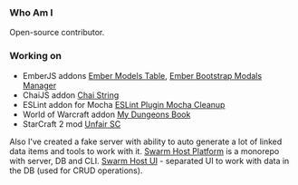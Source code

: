 ### Who Am I

Open-source contributor.

### Working on

* EmberJS addons [Ember Models Table](https://github.com/onechiporenko/ember-models-table), [Ember Bootstrap Modals Manager](https://github.com/onechiporenko/ember-bootstrap-modals-manager)
* ChaiJS addon [Chai String](https://github.com/onechiporenko/chai-string)
* ESLint addon for Mocha [ESLint Plugin Mocha Cleanup](https://github.com/onechiporenko/eslint-plugin-mocha-cleanup)
* World of Warcraft addon [My Dungeons Book](https://github.com/onechiporenko/my-dungeons-book)
* StarCraft 2 mod [Unfair SC](https://github.com/onechiporenko/unfair-sc2)

Also I've created a fake server with ability to auto generate a lot of linked data items and tools to work with it. [Swarm Host Platform](https://github.com/onechiporenko/swarm-host-platform) is a monorepo with server, DB and CLI. [Swarm Host UI](https://github.com/onechiporenko/swarm-host-ui) - separated UI to work with data in the DB (used for CRUD operations).
